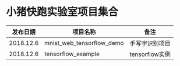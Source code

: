 # 小猪快跑实验室项目集合
| 发布日期 | 项目名称 | 备注 |
| ------ | ------ | ------ |
| 2018.12.6 | mnist_web_tensorflow_demo | 手写字识别项目 |
| 2018.12.6 | tensorflow_example | tensorflow实例 |

